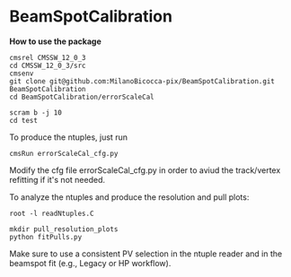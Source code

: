 # BeamSpotCalibration

**How to use the package**
```
cmsrel CMSSW_12_0_3  
cd CMSSW_12_0_3/src  
cmsenv  
git clone git@github.com:MilanoBicocca-pix/BeamSpotCalibration.git BeamSpotCalibration 
cd BeamSpotCalibration/errorScaleCal

scram b -j 10
cd test
```

To produce the ntuples, just run
```
cmsRun errorScaleCal_cfg.py
```

Modify the cfg file errorScaleCal_cfg.py in order to aviud the track/vertex refitting if it's not needed.

To analyze the ntuples and produce the resolution and pull plots:
```
root -l readNtuples.C

mkdir pull_resolution_plots
python fitPulls.py
```

Make sure to use a consistent PV selection in the ntuple reader and in the beamspot fit (e.g., Legacy or HP workflow).
